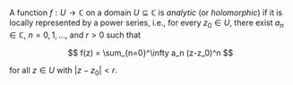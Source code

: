 A function $f: U \to \mathbb{C}$ on a domain $U \subseteq \mathbb{C}$ 
is *analytic* (or *holomorphic*) if it is locally represented by a 
power series, i.e., for every $z_0 \in U$, there exist 
$a_n \in \mathbb{C}$, $n = 0, 1, \ldots$, and $r > 0$ such that

$$
f(z) = \sum_{n=0}^\infty a_n (z-z_0)^n
$$

for all $z\in U$ with $|z-z_0| < r$.
